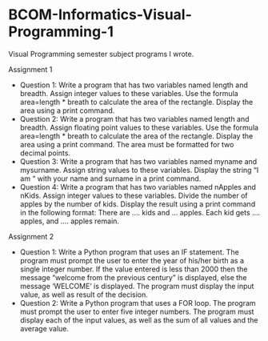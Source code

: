 # BCOM-Informatics-Visual-Programming-1
Visual Programming semester subject programs I wrote.

Assignment 1
 - Question 1: Write a program that has two variables named length and breadth. Assign integer values to these variables. Use the formula  area=length * breath to calculate the area of the rectangle.  Display the area using a print command.
 - Question 2: Write a program that has two variables named length and breadth. Assign floating point values to these variables. Use the formula area=length * breath to calculate the area of the rectangle.  Display the area using a print command.  The area must be formatted for two decimal points.
 - Question 3: Write a program that has two variables named myname and mysurname. Assign string values to these variables. Display the string “I am “ with your name and surname in a print command. 
 - Question 4: Write a program that has two variables named nApples and nKids. Assign integer values to these variables.  Divide the number of apples by the number of kids.  Display the result using a print command in the following format:
There are …. kids and … apples. 
Each kid gets …. apples, and …. apples remain.

Assignment 2
 - Question 1: Write a Python program that uses an IF statement.  The program must prompt the user to enter the year of his/her birth as a single integer number.  If the value entered is less than 2000 then the message “welcome from the previous century” is displayed, else the message ‘WELCOME’ is displayed.  The program must display the input value, as well as result of the decision.
 - Question 2: Write a Python program that uses a FOR loop.  The program must prompt the user to enter five integer numbers.  The program must display each of the input values, as well as the sum of all values and the average value.
